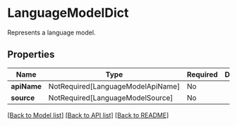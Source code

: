 # LanguageModelDict

Represents a language model.

## Properties
| Name | Type | Required | Description |
| ------------ | ------------- | ------------- | ------------- |
**apiName** | NotRequired[LanguageModelApiName] | No |  |
**source** | NotRequired[LanguageModelSource] | No |  |


[[Back to Model list]](../../../README.md#models-v2-link) [[Back to API list]](../../../README.md#apis-v2-link) [[Back to README]](../../../README.md)
